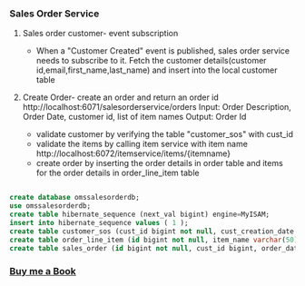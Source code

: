 ### Sales Order Service

1. Sales order customer- event subscription
   - When a "Customer Created" event is published, sales order service needs to subscribe to it. Fetch the customer details(customer id,email,first_name,last_name) 
     and insert into the local customer table

2. Create Order- create an order and return an order id
   http://localhost:6071/salesorderservice/orders
   Input: Order Description, Order Date, customer id, list of item names
   Output: Order Id
   - validate customer by verifying the table "customer_sos" with cust_id
   - validate the items by calling item service with item name
     http://localhost:6072/itemservice/items/{itemname}
   - create order by inserting the order details in  order table and items for the order details in order_line_item table

```SQL

create database omssalesorderdb;
use omssalesorderdb;
create table hibernate_sequence (next_val bigint) engine=MyISAM;
insert into hibernate_sequence values ( 1 );
create table customer_sos (cust_id bigint not null, cust_creation_date varchar(20) not null, email varchar(50) not null, cust_first_name varchar(50) not null, cust_last_name varchar(50) not null, primary key (cust_id)) engine=MyISAM;
create table order_line_item (id bigint not null, item_name varchar(50) not null, item_quantity double precision, order_id bigint, primary key (id)) engine=MyISAM;
create table sales_order (id bigint not null, cust_id bigint, order_date varchar(20) not null, order_desc varchar(100) not null, total_price double precision, primary key (id)) engine=MyISAM;

```
### [Buy me a Book](https://www.buymeacoffee.com/praveenoruganti)
